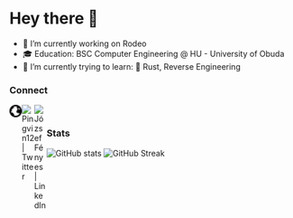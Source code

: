 # Hey there 👋 #

- 🔭 I’m currently working on Rodeo
- 🎓 Education: BSC Computer Engineering @ HU - University of Obuda
- 📙 I’m currently trying to learn: 🦀 Rust, Reverse Engineering 

### Connect

[<img align="left" alt="pingvin12.github.io" width="22px" src="https://raw.githubusercontent.com/iconic/open-iconic/master/svg/globe.svg" />][website]
[<img align="left" alt="Pingvin12 | Twitter" width="22px" src="https://cdn.jsdelivr.net/npm/simple-icons@v3/icons/twitter.svg" />][twitter]
[<img align="left" alt="József Fényes | LinkedIn" width="22px" src="https://cdn.jsdelivr.net/npm/simple-icons@v3/icons/linkedin.svg" />][linkedin]
</br>
### Stats

![GitHub stats](https://github-readme-stats.vercel.app/api?username=pingvin12&theme=gotham&show_icons=true&count_private=true&hide_title=true&hide_border=true)
![GitHub Streak](http://github-readme-streak-stats.herokuapp.com?user=pingvin12&theme=gotham&hide_border=true&date_format=M%20j%5B%2C%20Y%5D)

[website]: https://www.pingvin12.github.io
[twitter]: https://twitter.com/FenyesjJozsef
[linkedin]: https://www.linkedin.com/in/jozsef-f-6bb72118b/
